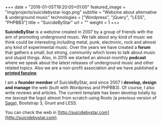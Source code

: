 +++
date = "2016-01-05T19:20:05+01:00"
featured_image = "img/projects/suicidebystar-logo.png"
subtitle = "Webzine about alternative & underground music"
technologies = ["Wordpress", "jQuery", "LESS", "PHPBB3"]
title = "SuicideByStar"
url = ""
weight = 1
+++

**SuicideByStar** is a webzine created in 2007 by a group of friends with the aim of promoting underground music. We talk about any kind of music we think could be interesting including metal, punk, electronic, rock and almost any kind of experimental music. Over the years we have created a **forum** that gathers a small, but strong, community which loves to talk about music and stupid things. Also, in 2015 we started an almost-monthly **podcast** where we speak about the latest releases of underground music and other related topics. Also we are a non-profit association and we have published a [**printed fanzine**](https://suicidebystar.bigcartel.com/product/fanzine-x-aniversario).

I am a **founder member** of SuicideByStar, and since 2007 I **develop, design and manage** the web (built with Wordpress and PHPBB3). Of course, I also write reviews and articles. The current template has been develop totally by me (except the logo) almost from scratch using Roots (a previous version of [Sage](https://roots.io/sage/)), Bootstrap 3, Grunt and LESS.

You can check the web in [http://suicidebystar.com](http://suicidebystar.com).
